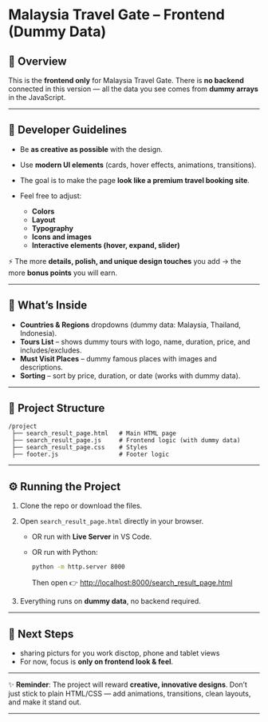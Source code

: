 

# Malaysia Travel Gate – Frontend (Dummy Data)

## 📌 Overview

This is the **frontend only** for Malaysia Travel Gate.
There is **no backend** connected in this version — all the data you see comes from **dummy arrays** in the JavaScript.


---

## 🎨 Developer Guidelines

* Be **as creative as possible** with the design.
* Use **modern UI elements** (cards, hover effects, animations, transitions).
* The goal is to make the page **look like a premium travel booking site**.
* Feel free to adjust:

  * **Colors**
  * **Layout**
  * **Typography**
  * **Icons and images**
  * **Interactive elements (hover, expand, slider)**

⚡ The more **details, polish, and unique design touches** you add → the more **bonus points** you will earn.

---

## 🚀 What’s Inside

* **Countries & Regions** dropdowns (dummy data: Malaysia, Thailand, Indonesia).
* **Tours List** – shows dummy tours with logo, name, duration, price, and includes/excludes.
* **Must Visit Places** – dummy famous places with images and descriptions.
* **Sorting** – sort by price, duration, or date (works with dummy data).

---

## 📂 Project Structure

```
/project
 ├── search_result_page.html   # Main HTML page
 ├── search_result_page.js     # Frontend logic (with dummy data)
 ├── search_result_page.css    # Styles
 ├── footer.js                 # Footer logic
```

---

## ⚙️ Running the Project

1. Clone the repo or download the files.
2. Open `search_result_page.html` directly in your browser.

   * OR run with **Live Server** in VS Code.
   * OR run with Python:

     ```bash
     python -m http.server 8000
     ```

     Then open 👉 [http://localhost:8000/search\_result\_page.html](http://localhost:8000/search_result_page.html)
3. Everything runs on **dummy data**, no backend required.

---

## 🔮 Next Steps

* sharing picturs for you work disctop, phone and tablet views
* For now, focus is **only on frontend look & feel**.

---

✨ **Reminder**: The project will reward **creative, innovative designs**.
Don’t just stick to plain HTML/CSS — add animations, transitions, clean layouts, and make it stand out.

---
